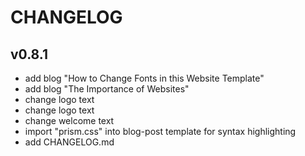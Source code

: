 # CHANGELOG

## v0.8.1

+ add blog "How to Change Fonts in this Website Template"
+ add blog "The Importance of Websites"
+ change logo text
+ change logo text
+ change welcome text
+ import "prism.css" into blog-post template for syntax highlighting
+ add CHANGELOG.md